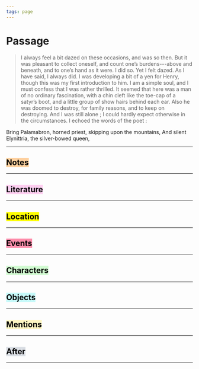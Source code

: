 ```yaml
---
tags: page
---
```


# Passage
> I always feel a bit dazed on these occasions, and was so then. But it was pleasant to collect oneself, and count one’s burdens---above and beneath, and to one’s hand as it were. I did so. Yet I felt dazed. As I have said, I always did. I was developing a bit of a yen for Henry, though this was my first introduction to him. I am a simple soul, and I must confess that I was rather thrilled. It seemed that here was a man of no ordinary fascination, with a chin cleft like the toe-cap of a satyr’s boot, and a little group of show hairs behind each ear. Also he was doomed to destroy, for family reasons, and to keep on destroying. And I was still alone ; I could hardly expect otherwise in the circumstances. I echoed the words of the poet :

Bring Palamabron, horned priest, skipping upon the mountains,
And silent Elynittria, the silver-bowed queen,


---
## <mark style="background: #FFB86CA6;">Notes</mark>
---


## <mark style="background: #FFB8EBA6;">Literature</mark>
---

## <mark class="hltr-purple">Location</mark>
---

## <mark style="background: #FF5582A6;">Events</mark>
---

## <mark style="background: #BBFABBA6;">Characters</mark>
---

## <mark style="background: #ABF7F7A6;">Objects</mark>
---

## <mark style="background: #FFF3A3A6;">Mentions</mark>
---

## <mark style="background: #CACFD9A6;">After</mark>
---